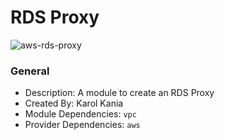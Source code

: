 # RDS Proxy

![aws-rds-proxy](https://github.com/ChowNow/ops-tf-modules/workflows/aws-rds-proxy/badge.svg)

### General

* Description: A module to create an RDS Proxy
* Created By: Karol Kania
* Module Dependencies: `vpc`
* Provider Dependencies: `aws`

